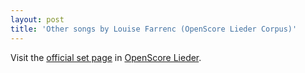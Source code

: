 ```yaml
---
layout: post
title: 'Other songs by Louise Farrenc (OpenScore Lieder Corpus)'
---
```


Visit the [official set page] in [OpenScore Lieder].

[official set page]: https://musescore.com/openscore-lieder-corpus/sets/5106921
[OpenScore Lieder]: https://musescore.com/openscore-lieder-corpus

